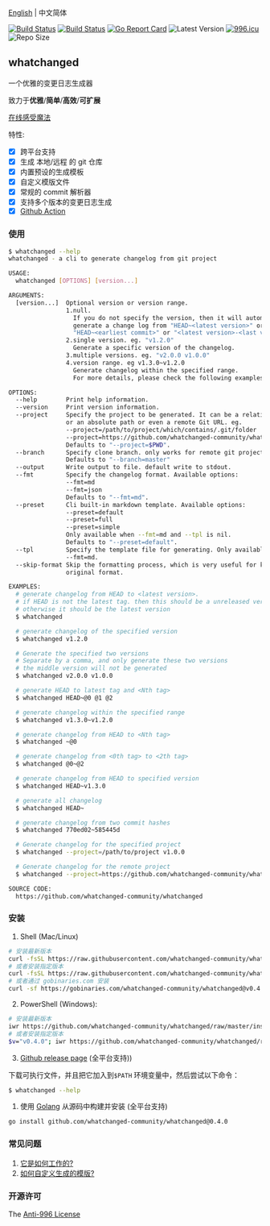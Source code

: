 [English](README.md) | 中文简体

[![Build Status](https://github.com/whatchanged-community/whatchanged/workflows/ci/badge.svg)](https://github.com/whatchanged-community/whatchanged/actions)
[![Build Status](https://github.com/whatchanged-community/whatchanged/workflows/playground/badge.svg)](https://github.com/whatchanged-community/whatchanged/actions)
[![Go Report Card](https://goreportcard.com/badge/github.com/whatchanged-community/whatchanged)](https://goreportcard.com/report/github.com/whatchanged-community/whatchanged)
![Latest Version](https://img.shields.io/github/v/release/whatchanged-community/whatchanged.svg)
[![996.icu](https://img.shields.io/badge/link-996.icu-red.svg)](https://996.icu)
![Repo Size](https://img.shields.io/github/repo-size/whatchanged-community/whatchanged.svg)

## whatchanged

一个优雅的变更日志生成器

致力于**优雅**/**简单**/**高效**/**可扩展**

[在线感受魔法](https://whatchanged-community.github.io/whatchanged/)

特性:

- [x] 跨平台支持
- [x] 生成 本地/远程 的 git 仓库
- [x] 内置预设的生成模板
- [x] 自定义模版文件
- [x] 常规的 commit 解析器
- [x] 支持多个版本的变更日志生成
- [x] [Github Action](https://github.com/whatchanged-community/setup-whatchanged)

### 使用

```bash
$ whatchanged --help
whatchanged - a cli to generate changelog from git project

USAGE:
  whatchanged [OPTIONS] [version...]

ARGUMENTS:
  [version...]  Optional version or version range.
                1.null.
                  If you do not specify the version, then it will automatically
                  generate a change log from "HEAD~<latest version>" or
                  "HEAD~<earliest commit>" or "<latest version>-<last version>"
                2.single version. eg. "v1.2.0"
                  Generate a specific version of the changelog.
                3.multiple versions. eg. "v2.0.0 v1.0.0"
                4.version range. eg v1.3.0~v1.2.0
                  Generate changelog within the specified range.
                  For more details, please check the following examples.

OPTIONS:
  --help        Print help information.
  --version     Print version information.
  --project     Specify the project to be generated. It can be a relative path.
                or an absolute path or even a remote Git URL. eg.
                --project=/path/to/project/which/contains/.git/folder
                --project=https://github.com/whatchanged-community/whatchanged.git
                Defaults to "--project=$PWD".
  --branch      Specify clone branch. only works for remote git project.
                Defaults to "--branch=master"
  --output      Write output to file. default write to stdout.
  --fmt         Specify the changelog format. Available options:
                --fmt=md
                --fmt=json
                Defaults to "--fmt=md".
  --preset      Cli built-in markdown template. Available options:
                --preset=default
                --preset=full
                --preset=simple
                Only available when --fmt=md and --tpl is nil.
                Defaults to "--preset=default".
  --tpl         Specify the template file for generating. Only available when
                --fmt=md.
  --skip-format Skip the formatting process, which is very useful for keeping the
                original format.

EXAMPLES:
  # generate changelog from HEAD to <latest version>.
  # if HEAD is not the latest tag. then this should be a unreleased version
  # otherwise it should be the latest version
  $ whatchanged

  # generate changelog of the specified version
  $ whatchanged v1.2.0

  # Generate the specified two versions
  # Separate by a comma, and only generate these two versions
  # the middle version will not be generated
  $ whatchanged v2.0.0 v1.0.0

  # generate HEAD to latest tag and <Nth tag>
  $ whatchanged HEAD~@0 @1 @2

  # generate changelog within the specified range
  $ whatchanged v1.3.0~v1.2.0

  # generate changelog from HEAD to <Nth tag>
  $ whatchanged ~@0

  # generate changelog from <0th tag> to <2th tag>
  $ whatchanged @0~@2

  # generate changelog from HEAD to specified version
  $ whatchanged HEAD~v1.3.0

  # generate all changelog
  $ whatchanged HEAD~

  # generate changelog from two commit hashes
  $ whatchanged 770ed02~585445d

  # Generate changelog for the specified project
  $ whatchanged --project=/path/to/project v1.0.0

  # Generate changelog for the remote project
  $ whatchanged --project=https://github.com/whatchanged-community/whatchanged.git v0.1.0

SOURCE CODE:
  https://github.com/whatchanged-community/whatchanged
```

### 安装

1. Shell (Mac/Linux)

```bash
# 安装最新版本
curl -fsSL https://raw.githubusercontent.com/whatchanged-community/whatchanged/master/install.sh | bash
# 或者安装指定版本
curl -fsSL https://raw.githubusercontent.com/whatchanged-community/whatchanged/master/install.sh | bash -s v0.4.0
# 或者通过 gobinaries.com 安装
curl -sf https://gobinaries.com/whatchanged-community/whatchanged@v0.4.0 | sh
```

2. PowerShell (Windows):

```bash
# 安装最新版本
iwr https://github.com/whatchanged-community/whatchanged/raw/master/install.ps1 -useb | iex
# 或者安装指定版本
$v="v0.4.0"; iwr https://github.com/whatchanged-community/whatchanged/raw/master/install.ps1 -useb | iex
```

3. [Github release page](https://github.com/whatchanged-community/whatchanged/releases) (全平台支持))

下载可执行文件，并且把它加入到`$PATH` 环境变量中，然后尝试以下命令：

```bash
$ whatchanged --help
```

1. 使用 [Golang](https://golang.org) 从源码中构建并安装 (全平台支持)

```bash
go install github.com/whatchanged-community/whatchanged@0.4.0
```

### 常见问题

1. [它是如何工作的?](HOW_IT_WORKS.md)
2. [如何自定义生成的模版?](CUSTOM_TEMPLATE.md)

### 开源许可

The [Anti-996 License](LICENSE_zh-CN)
